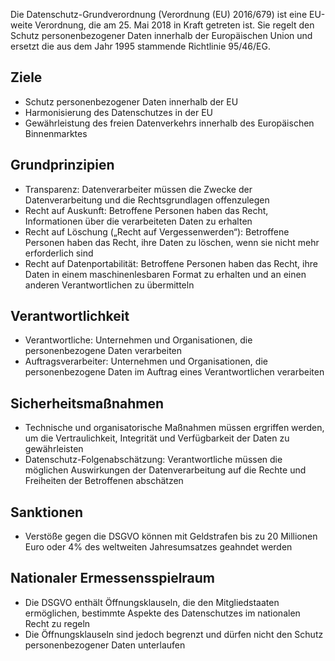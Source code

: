 Die Datenschutz-Grundverordnung (Verordnung (EU) 2016/679) ist eine EU-weite Verordnung, die am 25. Mai 2018 in Kraft getreten ist. Sie regelt den Schutz personenbezogener Daten innerhalb der Europäischen Union und ersetzt die aus dem Jahr 1995 stammende Richtlinie 95/46/EG.

## Ziele

- Schutz personenbezogener Daten innerhalb der EU
- Harmonisierung des Datenschutzes in der EU
- Gewährleistung des freien Datenverkehrs innerhalb des Europäischen Binnenmarktes

## Grundprinzipien

- Transparenz: Datenverarbeiter müssen die Zwecke der Datenverarbeitung und die Rechtsgrundlagen offenzulegen
- Recht auf Auskunft: Betroffene Personen haben das Recht, Informationen über die verarbeiteten Daten zu erhalten
- Recht auf Löschung („Recht auf Vergessenwerden“): Betroffene Personen haben das Recht, ihre Daten zu löschen, wenn sie nicht mehr erforderlich sind
- Recht auf Datenportabilität: Betroffene Personen haben das Recht, ihre Daten in einem maschinenlesbaren Format zu erhalten und an einen anderen Verantwortlichen zu übermitteln

## Verantwortlichkeit

- Verantwortliche: Unternehmen und Organisationen, die personenbezogene Daten verarbeiten
- Auftragsverarbeiter: Unternehmen und Organisationen, die personenbezogene Daten im Auftrag eines Verantwortlichen verarbeiten

## Sicherheitsmaßnahmen

- Technische und organisatorische Maßnahmen müssen ergriffen werden, um die Vertraulichkeit, Integrität und Verfügbarkeit der Daten zu gewährleisten
- Datenschutz-Folgenabschätzung: Verantwortliche müssen die möglichen Auswirkungen der Datenverarbeitung auf die Rechte und Freiheiten der Betroffenen abschätzen

## Sanktionen

- Verstöße gegen die DSGVO können mit Geldstrafen bis zu 20 Millionen Euro oder 4% des weltweiten Jahresumsatzes geahndet werden

## Nationaler Ermessensspielraum

- Die DSGVO enthält Öffnungsklauseln, die den Mitgliedstaaten ermöglichen, bestimmte Aspekte des Datenschutzes im nationalen Recht zu regeln
- Die Öffnungsklauseln sind jedoch begrenzt und dürfen nicht den Schutz personenbezogener Daten unterlaufen